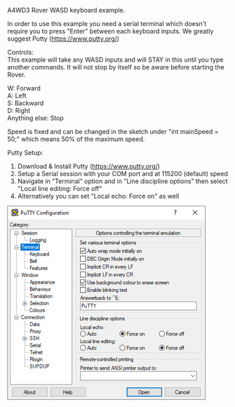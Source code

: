 A4WD3 Rover WASD keyboard example.

In order to use this example you need a serial terminal which doesn't require you to press "Enter" between each keyboard inputs.
We greatly suggest Putty (https://www.putty.org/)

Controls:<br/>
This example will take any WASD inputs and will STAY in this until you type another commands.
It will not stop by itself so be aware before starting the Rover.
  
W: Forward<br/>
A: Left<br/>
S: Backward<br/>
D: Right<br/>
Anything else: Stop<br/>

Speed is fixed and can be changed in the sketch under "int mainSpeed = 50;" which means 50% of the maximum speed.<br/>

Putty Setup:
  1. Download & Install Putty (https://www.putty.org/)
  2. Setup a Serial session with your COM port and at 115200 (default) speed
  3. Navigate in "Terminal" option and in "Line discipline options" then select "Local line editing: Force off"
  4. Alternatively you can set "Local echo: Force on" as well

![Alt Text](https://github.com/Lynxmotion/Rovers/blob/master/A4WD3/A4WD3_WASD/PuttyConfiguration.jpg)
